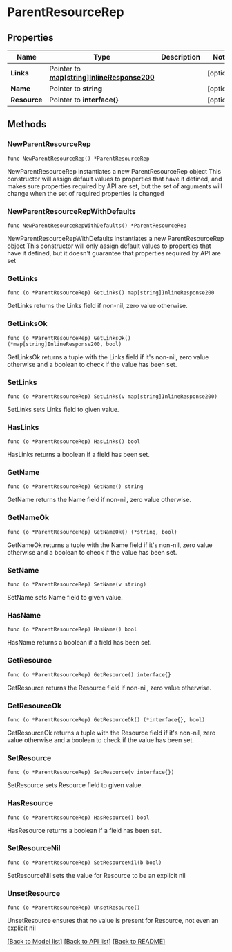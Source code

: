 # ParentResourceRep

## Properties

Name | Type | Description | Notes
------------ | ------------- | ------------- | -------------
**Links** | Pointer to [**map[string]InlineResponse200**](InlineResponse200.md) |  | [optional] 
**Name** | Pointer to **string** |  | [optional] 
**Resource** | Pointer to **interface{}** |  | [optional] 

## Methods

### NewParentResourceRep

`func NewParentResourceRep() *ParentResourceRep`

NewParentResourceRep instantiates a new ParentResourceRep object
This constructor will assign default values to properties that have it defined,
and makes sure properties required by API are set, but the set of arguments
will change when the set of required properties is changed

### NewParentResourceRepWithDefaults

`func NewParentResourceRepWithDefaults() *ParentResourceRep`

NewParentResourceRepWithDefaults instantiates a new ParentResourceRep object
This constructor will only assign default values to properties that have it defined,
but it doesn't guarantee that properties required by API are set

### GetLinks

`func (o *ParentResourceRep) GetLinks() map[string]InlineResponse200`

GetLinks returns the Links field if non-nil, zero value otherwise.

### GetLinksOk

`func (o *ParentResourceRep) GetLinksOk() (*map[string]InlineResponse200, bool)`

GetLinksOk returns a tuple with the Links field if it's non-nil, zero value otherwise
and a boolean to check if the value has been set.

### SetLinks

`func (o *ParentResourceRep) SetLinks(v map[string]InlineResponse200)`

SetLinks sets Links field to given value.

### HasLinks

`func (o *ParentResourceRep) HasLinks() bool`

HasLinks returns a boolean if a field has been set.

### GetName

`func (o *ParentResourceRep) GetName() string`

GetName returns the Name field if non-nil, zero value otherwise.

### GetNameOk

`func (o *ParentResourceRep) GetNameOk() (*string, bool)`

GetNameOk returns a tuple with the Name field if it's non-nil, zero value otherwise
and a boolean to check if the value has been set.

### SetName

`func (o *ParentResourceRep) SetName(v string)`

SetName sets Name field to given value.

### HasName

`func (o *ParentResourceRep) HasName() bool`

HasName returns a boolean if a field has been set.

### GetResource

`func (o *ParentResourceRep) GetResource() interface{}`

GetResource returns the Resource field if non-nil, zero value otherwise.

### GetResourceOk

`func (o *ParentResourceRep) GetResourceOk() (*interface{}, bool)`

GetResourceOk returns a tuple with the Resource field if it's non-nil, zero value otherwise
and a boolean to check if the value has been set.

### SetResource

`func (o *ParentResourceRep) SetResource(v interface{})`

SetResource sets Resource field to given value.

### HasResource

`func (o *ParentResourceRep) HasResource() bool`

HasResource returns a boolean if a field has been set.

### SetResourceNil

`func (o *ParentResourceRep) SetResourceNil(b bool)`

 SetResourceNil sets the value for Resource to be an explicit nil

### UnsetResource
`func (o *ParentResourceRep) UnsetResource()`

UnsetResource ensures that no value is present for Resource, not even an explicit nil

[[Back to Model list]](../README.md#documentation-for-models) [[Back to API list]](../README.md#documentation-for-api-endpoints) [[Back to README]](../README.md)


